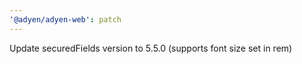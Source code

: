 ```yaml
---
'@adyen/adyen-web': patch
---
```


Update securedFields version to 5.5.0 (supports font size set in rem)
